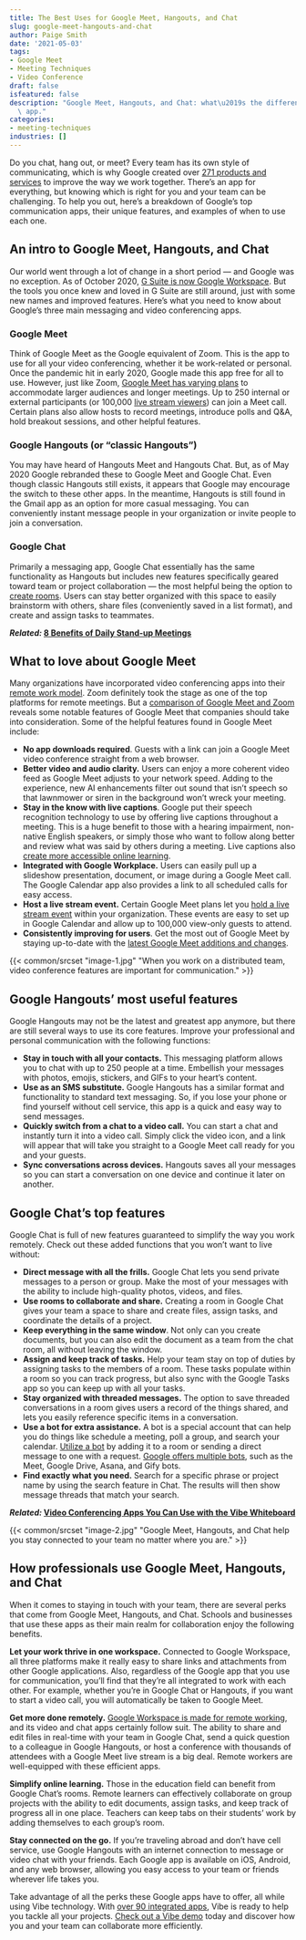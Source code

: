 ```yaml
---
title: The Best Uses for Google Meet, Hangouts, and Chat
slug: google-meet-hangouts-and-chat
author: Paige Smith
date: '2021-05-03'
tags:
- Google Meet
- Meeting Techniques
- Video Conference
draft: false
isfeatured: false
description: "Google Meet, Hangouts, and Chat: what\u2019s the difference? We review the best features of each Google conferencing\
  \ app."
categories:
- meeting-techniques
industries: []
---
```


Do you chat, hang out, or meet? Every team has its own style of communicating, which is why Google created over [271 products and services](https://www.matrics360.com/google-products-and-services/) to improve the way we work together. There’s an app for everything, but knowing which is right for you and your team can be challenging. To help you out, here’s a breakdown of Google’s top communication apps, their unique features, and examples of when to use each one.

## An intro to Google Meet, Hangouts, and Chat

Our world went through a lot of change in a short period — and Google was no exception. As of October 2020, [G Suite is now Google Workspace](https://support.google.com/a/answer/10075155?hl=en#:~:text=On%20October%206%2C%202020%2C%20we,Suite%20is%20now%20Google%20Workspace.). But the tools you once knew and loved in G Suite are still around, just with some new names and improved features. Here’s what you need to know about Google’s three main messaging and video conferencing apps. 

### Google Meet

Think of Google Meet as the Google equivalent of Zoom. This is the app to use for all your video conferencing, whether it be work-related or personal. Once the pandemic hit in early 2020, Google made this app free for all to use. However, just like Zoom, [Google Meet has varying plans](https://apps.google.com/intl/en/meet/pricing/) to accommodate larger audiences and longer meetings. Up to 250 internal or external participants (or 100,000 [live stream viewers](https://support.google.com/meet/answer/9308630?co=GENIE.Platform%3DDesktop&hl=en)) can join a Meet call. Certain plans also allow hosts to record meetings, introduce polls and Q&A, hold breakout sessions, and other helpful features.  

### Google Hangouts (or “classic Hangouts”)

You may have heard of Hangouts Meet and Hangouts Chat. But, as of May 2020 Google rebranded these to Google Meet and Google Chat. Even though classic Hangouts still exists, it appears that Google may encourage the switch to these other apps. In the meantime, Hangouts is still found in the Gmail app as an option for more casual messaging. You can conveniently instant message people in your organization or invite people to join a conversation. 

### Google Chat

Primarily a messaging app, Google Chat essentially has the same functionality as Hangouts but includes new features specifically geared toward team or project collaboration — the most helpful being the option to [create rooms](https://support.google.com/chat/answer/7659784?hl=en). Users can stay better organized with this space to easily brainstorm with others, share files (conveniently saved in a list format), and create and assign tasks to teammates.

***Related:* [8 Benefits of Daily Stand-up Meetings](https://vibe.us/blog/8-benefits-of-daily-stand-up-meetings/)**

## What to love about Google Meet

Many organizations have incorporated video conferencing apps into their [remote work model](https://vibe.us/blog/find-the-right-remote-work-model-for-your-team/). Zoom definitely took the stage as one of the top platforms for remote meetings. But a [comparison of Google Meet and Zoom](https://www.businessinsider.com/google-meet-vs-zoom) reveals some notable features of Google Meet that companies should take into consideration. Some of the helpful features found in Google Meet include: 

- **No app downloads required**. Guests with a link can join a Google Meet video conference straight from a web browser.
- **Better video and audio clarity.** Users can enjoy a more coherent video feed as Google Meet adjusts to your network speed. Adding to the experience, new AI enhancements filter out sound that isn’t speech so that lawnmower or siren in the background won’t wreck your meeting.
- **Stay in the know with live captions**. Google put their speech recognition technology to use by offering live captions throughout a meeting. This is a huge benefit to those with a hearing impairment, non-native English speakers, or simply those who want to follow along better and review what was said by others during a meeting. Live captions also [create more accessible online learning](https://vibe.us/blog/how-to-build-the-foundation-of-an-accessible-online-course/).
- **Integrated with Google Workplace.** Users can easily pull up a slideshow presentation, document, or image during a Google Meet call. The Google Calendar app also provides a link to all scheduled calls for easy access.
- **Host a live stream event.** Certain Google Meet plans let you [hold a live stream event](https://support.google.com/meet/answer/9308630?co=GENIE.Platform%3DDesktop&hl=en) within your organization. These events are easy to set up in Google Calendar and allow up to 100,000 view-only guests to attend.
- **Consistently improving for users**. Get the most out of Google Meet by staying up-to-date with the [latest Google Meet additions and changes](https://support.google.com/meet/answer/9545619?hl=en).

{{< common/srcset "image-1.jpg" "When you work on a distributed team, video conference features are important for communication." >}}

## Google Hangouts’ most useful features

Google Hangouts may not be the latest and greatest app anymore, but there are still several ways to use its core features. Improve your professional and personal communication with the following functions: 

- **Stay in touch with all your contacts.** This messaging platform allows you to chat with up to 250 people at a time. Embellish your messages with photos, emojis, stickers, and GIFs to your heart’s content.
- **Use as an SMS substitute.** Google Hangouts has a similar format and functionality to standard text messaging. So, if you lose your phone or find yourself without cell service, this app is a quick and easy way to send messages.
- **Quickly switch from a chat to a video call.** You can start a chat and instantly turn it into a video call. Simply click the video icon, and a link will appear that will take you straight to a Google Meet call ready for you and your guests.
- **Sync conversations across devices.** Hangouts saves all your messages so you can start a conversation on one device and continue it later on another.

## Google Chat’s top features

Google Chat is full of new features guaranteed to simplify the way you work remotely. Check out these added functions that you won’t want to live without:

- **Direct message with all the frills.** Google Chat lets you send private messages to a person or group. Make the most of your messages with the ability to include high-quality photos, videos, and files.
- **Use rooms to collaborate and share.** Creating a room in Google Chat gives your team a space to share and create files, assign tasks, and coordinate the details of a project.
- **Keep everything in the same window**. Not only can you create documents, but you can also edit the document as a team from the chat room, all without leaving the window.
- **Assign and keep track of tasks.** Help your team stay on top of duties by assigning tasks to the members of a room. These tasks populate within a room so you can track progress, but also sync with the Google Tasks app so you can keep up with all your tasks.
- **Stay organized with threaded messages.** The option to save threaded conversations in a room gives users a record of the things shared, and lets you easily reference specific items in a conversation.
- **Use a bot for extra assistance.** A bot is a special account that can help you do things like schedule a meeting, poll a group, and search your calendar. [Utilize a bot](https://support.google.com/chat/answer/7655820?hl=en&ref_topic=7649114) by adding it to a room or sending a direct message to one with a request. [Google offers multiple bots](https://support.google.com/chat/answer/9649420?hl=en&ref_topic=7649114), such as the Meet, Google Drive, Asana, and Gify bots.
- **Find exactly what you need.** Search for a specific phrase or project name by using the search feature in Chat. The results will then show message threads that match your search.

***Related:* [Video Conferencing Apps You Can Use with the Vibe Whiteboard](https://vibe.us/blog/video-conferencing-apps-with-whiteboard/)**

{{< common/srcset "image-2.jpg" "Google Meet, Hangouts, and Chat help you stay connected to your team no matter where you are." >}}

## How professionals use Google Meet, Hangouts, and Chat

When it comes to staying in touch with your team, there are several perks that come from Google Meet, Hangouts, and Chat. Schools and businesses that use these apps as their main realm for collaboration enjoy the following benefits. 

**Let your work thrive in one workspace.** Connected to Google Workspace, all three platforms make it really easy to share links and attachments from other Google applications. Also, regardless of the Google app that you use for communication, you’ll find that they’re all integrated to work with each other. For example, whether you’re in Google Chat or Hangouts, if you want to start a video call, you will automatically be taken to Google Meet. 

**Get more done remotely.** [Google Workspace is made for remote working](https://techhq.com/2021/03/the-new-google-workspace-is-made-for-remote-working/), and its video and chat apps certainly follow suit. The ability to share and edit files in real-time with your team in Google Chat, send a quick question to a colleague in Google Hangouts, or host a conference with thousands of attendees with a Google Meet live stream is a big deal. Remote workers are well-equipped with these efficient apps.    

**Simplify online learning.** Those in the education field can benefit from Google Chat’s rooms. Remote learners can effectively collaborate on group projects with the ability to edit documents, assign tasks, and keep track of progress all in one place. Teachers can keep tabs on their students’ work by adding themselves to each group’s room. 

**Stay connected on the go.** If you’re traveling abroad and don’t have cell service, use Google Hangouts with an internet connection to message or video chat with your friends. Each Google app is available on iOS, Android, and any web browser, allowing you easy access to your team or friends wherever life takes you.  

Take advantage of all the perks these Google apps have to offer, all while using Vibe technology. With [over 90 integrated apps](https://vibe.us/blog/interactive-whiteboarding-for-distance-learning-lessons/), Vibe is ready to help you tackle all your projects. [Check out a Vibe demo](https://vibe.us/demo/) today and discover how you and your team can collaborate more efficiently.
